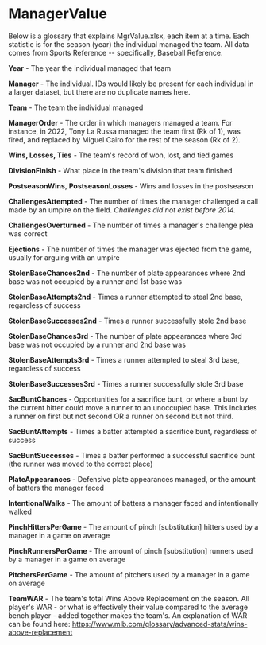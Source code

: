 # ManagerValue

Below is a glossary that explains MgrValue.xlsx, each item at a time. Each statistic is for the season (year) the individual managed the team. All data comes from Sports Reference -- specifically, Baseball Reference.

**Year** - The year the individual managed that team

**Manager** - The individual. IDs would likely be present for each individual in a larger dataset, but there are no duplicate names here.

**Team** - The team the individual managed

**ManagerOrder** - The order in which managers managed a team. For instance, in 2022, Tony La Russa managed the team first (Rk of 1), was fired, and replaced by Miguel Cairo for the rest of the season (Rk of 2).

**Wins, Losses, Ties** - The team's record of won, lost, and tied games

**DivisionFinish** - What place in the team's division that team finished

**PostseasonWins**, **PostseasonLosses** - Wins and losses in the postseason

**ChallengesAttempted** - The number of times the manager challenged a call made by an umpire on the field. _Challenges did not exist before 2014._

**ChallengesOverturned** - The number of times a manager's challenge plea was correct

**Ejections** - The number of times the manager was ejected from the game, usually for arguing with an umpire

**StolenBaseChances2nd** - The number of plate appearances where 2nd base was not occupied by a runner and 1st base was

**StolenBaseAttempts2nd** - Times a runner attempted to steal 2nd base, regardless of success

**StolenBaseSuccesses2nd** - Times a runner successfully stole 2nd base

**StolenBaseChances3rd** - The number of plate appearances where 3rd base was not occupied by a runner and 2nd base was

**StolenBaseAttempts3rd** - Times a runner attempted to steal 3rd base, regardless of success

**StolenBaseSuccesses3rd** - Times a runner successfully stole 3rd base

**SacBuntChances** - Opportunities for a sacrifice bunt, or where a bunt by the current hitter could move a runner to an unoccupied base. This includes a runner on first but not second OR a runner on second but not third.

**SacBuntAttempts** - Times a batter attempted a sacrifice bunt, regardless of success

**SacBuntSuccesses** - Times a batter performed a successful sacrifice bunt (the runner was moved to the correct place)

**PlateAppearances** - Defensive plate appearances managed, or the amount of batters the manager faced

**IntentionalWalks** - The amount of batters a manager faced and intentionally walked

**PinchHittersPerGame** - The amount of pinch [substitution] hitters used by a manager in a game on average

**PinchRunnersPerGame** - The amount of pinch [substitution] runners used by a manager in a game on average

**PitchersPerGame** - The amount of pitchers used by a manager in a game on average

**TeamWAR** - The team's total Wins Above Replacement on the season. All player's WAR - or what is effectively their value compared to the average bench player - added together makes the team's.
  An explanation of WAR can be found here: https://www.mlb.com/glossary/advanced-stats/wins-above-replacement

